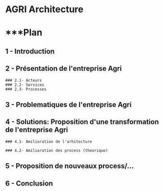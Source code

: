 # AGRI Architecture

# ***Plan

## 1 - Introduction

## 2 - Présentation de l'entreprise Agri

    ### 2.1- Acteurs
    ### 2.2- Services
    ### 2.3- Processes

## 3 - Problematiques de l'entreprise Agri

## 4 - Solutions: Proposition d'une transformation de l'entreprise Agri

    ### 4.1- Amilioration de l'arhitecture

    ### 4.2- Amilioration des process (theorique)
      
## 5 - Proposition de nouveaux process/...

## 6 - Conclusion






